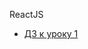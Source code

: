[](#header-2)ReactJS


* [ДЗ к уроку 1](https://alexandersgr.github.io/ReactJS_HomeWorks/Lesson1.html)
